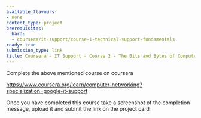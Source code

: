 ```yaml
---
available_flavours:
- none
content_type: project
prerequisites:
  hard:
  - coursera/it-support/course-1-technical-support-fundamentals
ready: true
submission_type: link
title: Coursera - IT Support - Course 2 - The Bits and Bytes of Computer Networking
---
```


Complete the above mentioned course on coursera

https://www.coursera.org/learn/computer-networking?specialization=google-it-support

Once you have completed this course take a screenshot of the completion message, upload it and submit the link on the project card
